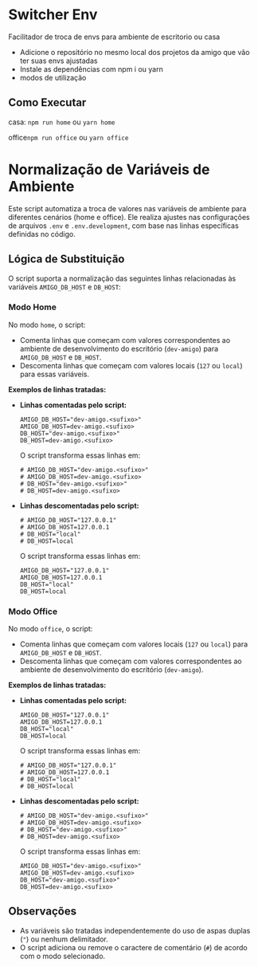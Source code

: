 # Switcher Env
Facilitador de troca de envs para ambiente de escritorio ou casa

- Adicione o repositório no mesmo local dos projetos da amigo que vão ter suas envs ajustadas
- Instale as dependências com npm i ou yarn
- modos de utilização
  
## Como Executar

casa: ```npm run home``` ou ```yarn home```

office```npm run office``` ou ```yarn office```


# Normalização de Variáveis de Ambiente

Este script automatiza a troca de valores nas variáveis de ambiente para diferentes cenários (home e office). Ele realiza ajustes nas configurações de arquivos `.env` e `.env.development`, com base nas linhas específicas definidas no código.

## Lógica de Substituição

O script suporta a normalização das seguintes linhas relacionadas às variáveis `AMIGO_DB_HOST` e `DB_HOST`:

### Modo **Home**
No modo `home`, o script:
- Comenta linhas que começam com valores correspondentes ao ambiente de desenvolvimento do escritório (`dev-amigo`) para `AMIGO_DB_HOST` e `DB_HOST`.
- Descomenta linhas que começam com valores locais (`127` ou `local`) para essas variáveis.

**Exemplos de linhas tratadas:**

- **Linhas comentadas pelo script:**
  ```plaintext
  AMIGO_DB_HOST="dev-amigo.<sufixo>"
  AMIGO_DB_HOST=dev-amigo.<sufixo>
  DB_HOST="dev-amigo.<sufixo>"
  DB_HOST=dev-amigo.<sufixo>
  ```
  O script transforma essas linhas em:
  ```plaintext
  # AMIGO_DB_HOST="dev-amigo.<sufixo>"
  # AMIGO_DB_HOST=dev-amigo.<sufixo>
  # DB_HOST="dev-amigo.<sufixo>"
  # DB_HOST=dev-amigo.<sufixo>
  ```

- **Linhas descomentadas pelo script:**
  ```plaintext
  # AMIGO_DB_HOST="127.0.0.1"
  # AMIGO_DB_HOST=127.0.0.1
  # DB_HOST="local"
  # DB_HOST=local
  ```
  O script transforma essas linhas em:
  ```plaintext
  AMIGO_DB_HOST="127.0.0.1"
  AMIGO_DB_HOST=127.0.0.1
  DB_HOST="local"
  DB_HOST=local
  ```

### Modo **Office**
No modo `office`, o script:
- Comenta linhas que começam com valores locais (`127` ou `local`) para `AMIGO_DB_HOST` e `DB_HOST`.
- Descomenta linhas que começam com valores correspondentes ao ambiente de desenvolvimento do escritório (`dev-amigo`).

**Exemplos de linhas tratadas:**

- **Linhas comentadas pelo script:**
  ```plaintext
  AMIGO_DB_HOST="127.0.0.1"
  AMIGO_DB_HOST=127.0.0.1
  DB_HOST="local"
  DB_HOST=local
  ```
  O script transforma essas linhas em:
  ```plaintext
  # AMIGO_DB_HOST="127.0.0.1"
  # AMIGO_DB_HOST=127.0.0.1
  # DB_HOST="local"
  # DB_HOST=local
  ```

- **Linhas descomentadas pelo script:**
  ```plaintext
  # AMIGO_DB_HOST="dev-amigo.<sufixo>"
  # AMIGO_DB_HOST=dev-amigo.<sufixo>
  # DB_HOST="dev-amigo.<sufixo>"
  # DB_HOST=dev-amigo.<sufixo>
  ```
  O script transforma essas linhas em:
  ```plaintext
  AMIGO_DB_HOST="dev-amigo.<sufixo>"
  AMIGO_DB_HOST=dev-amigo.<sufixo>
  DB_HOST="dev-amigo.<sufixo>"
  DB_HOST=dev-amigo.<sufixo>
  ```

## Observações

- As variáveis são tratadas independentemente do uso de aspas duplas (`"`) ou nenhum delimitador.
- O script adiciona ou remove o caractere de comentário (`#`) de acordo com o modo selecionado.

